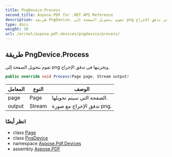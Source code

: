 ```yaml
---
title: PngDevice.Process
second_title: Aspose.PDF for .NET API Reference
description: طريقة PngDevice. تقوم بتحويل الصفحة إلى png وتخزينها في تدفق الإخراج
type: docs
weight: 30
url: /ar/net/aspose.pdf.devices/pngdevice/process/
---
```

## طريقة PngDevice.Process

تقوم بتحويل الصفحة إلى png وتخزينها في تدفق الإخراج.

```csharp
public override void Process(Page page, Stream output)
```

| المعامل | النوع | الوصف |
| --- | --- | --- |
| page | Page | الصفحة التي سيتم تحويلها. |
| output | Stream | تدفق الإخراج مع صورة png. |

### انظر أيضًا

* class [Page](../../../aspose.pdf/page/)
* class [PngDevice](../)
* namespace [Aspose.Pdf.Devices](../../../aspose.pdf.devices/)
* assembly [Aspose.PDF](../../../)